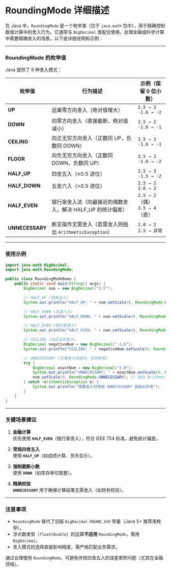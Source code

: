 # RoundingMode 详细描述
在 Java 中，`RoundingMode` 是一个枚举类（位于 `java.math` 包中），用于精确控制数值计算中的舍入行为。它通常与 `BigDecimal` 类配合使用，处理金融或科学计算中需要精确舍入的场景。以下是详细说明和示例：

---

### **RoundingMode 的枚举值**
Java 提供了 8 种舍入模式：

| 枚举值             | 行为描述                                    | 示例（保留 0 位小数）                 |
|-----------------|-----------------------------------------|------------------------------|
| **UP**          | 远离零方向舍入（绝对值增大）                          | `2.5 → 3`<br>`-1.6 → -2`     |
| **DOWN**        | 向零方向舍入（直接截断，绝对值减小）                      | `2.5 → 2`<br>`-1.6 → -1`     |
| **CEILING**     | 向正无穷方向舍入（正数同 UP，负数同 DOWN）               | `2.5 → 3`<br>`-1.6 → -1`     |
| **FLOOR**       | 向负无穷方向舍入（正数同 DOWN，负数同 UP）               | `2.5 → 2`<br>`-1.6 → -2`     |
| **HALF_UP**     | 四舍五入（≥0.5 进位）                           | `2.5 → 3`<br>`-1.5 → -2`     |
| **HALF_DOWN**   | 五舍六入（>0.5 进位）                           | `2.5 → 2`<br>`2.6 → 3`       |
| **HALF_EVEN**   | 银行家舍入法（向最接近的偶数舍入，解决 HALF_UP 的统计偏差）      | `2.5 → 2`（偶）<br>`3.5 → 4`（奇） |
| **UNNECESSARY** | 断言操作无需舍入（若需舍入则抛出 `ArithmeticException`） | `2.0 → 2`<br>`2.5 → 异常`      |

---

### **使用示例**
```java
import java.math.BigDecimal;
import java.math.RoundingMode;

public class RoundingModeDemo {
    public static void main(String[] args) {
        BigDecimal num = new BigDecimal("2.5");

        // HALF_UP (四舍五入)
        System.out.println("HALF_UP: " + num.setScale(0, RoundingMode.HALF_UP)); // 3

        // HALF_DOWN (五舍六入)
        System.out.println("HALF_DOWN: " + num.setScale(0, RoundingMode.HALF_DOWN)); // 2

        // HALF_EVEN (银行家舍入)
        System.out.println("HALF_EVEN: " + num.setScale(0, RoundingMode.HALF_EVEN)); // 2 (向偶数舍入)

        // CEILING (向正无穷舍入)
        BigDecimal negativeNum = new BigDecimal("-1.6");
        System.out.println("CEILING: " + negativeNum.setScale(0, RoundingMode.CEILING)); // -1

        // UNNECESSARY (无需舍入则成功，否则异常)
        try {
            BigDecimal exactNum = new BigDecimal("2.0");
            System.out.println("UNNECESSARY: " + exactNum.setScale(0, RoundingMode.UNNECESSARY)); // 2
            num.setScale(0, RoundingMode.UNNECESSARY); // 抛出 ArithmeticException
        } catch (ArithmeticException e) {
            System.out.println("需要舍入时使用 UNNECESSARY 会抛出异常");
        }
    }
}
```

---

### **关键场景建议**
1. **金融计算**  
   优先使用 **`HALF_EVEN`**（银行家舍入），符合 IEEE 754 标准，避免统计偏差。

2. **常规四舍五入**  
   使用 **`HALF_UP`**（如成绩计算、货币显示）。

3. **强制截断小数**  
   使用 **`DOWN`**（如库存单位取整）。

4. **精确校验**  
   **`UNNECESSARY`** 用于确保计算结果无需舍入（如财务校验）。

---

### **注意事项**
- `RoundingMode` 替代了旧版 `BigDecimal.ROUND_XXX` 常量（Java 5+ 推荐用枚举）。
- 浮点数类型（`float`/`double`）的运算**不适用** `RoundingMode`，需用 `BigDecimal`。
- 舍入模式的选择直接影响精度，需严格匹配业务需求。

通过合理使用 `RoundingMode`，可避免传统四舍五入的误差累积问题（尤其在金融领域）。
